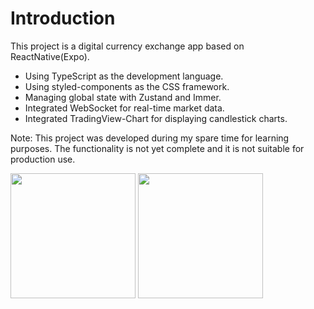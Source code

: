 # Introduction

This project is a digital currency exchange app based on ReactNative(Expo). 
- Using TypeScript as the development language.
- Using styled-components as the CSS framework.
- Managing global state with Zustand and Immer.
- Integrated WebSocket for real-time market data.
- Integrated TradingView-Chart for displaying candlestick charts.

Note: This project was developed during my spare time for learning purposes. The functionality is not yet complete and it is not suitable for production use.


<img src="https://github.com/MarkJiang0/mj-exchange-app/assets/170775799/349ab950-2766-442f-a914-346f71a3a919"  style="width: 200px;" />
<img src="https://github.com/MarkJiang0/mj-exchange-app/assets/170775799/6c8fb459-907c-4ea2-b1db-985fa5b345a9"  style="width: 200px;" />

